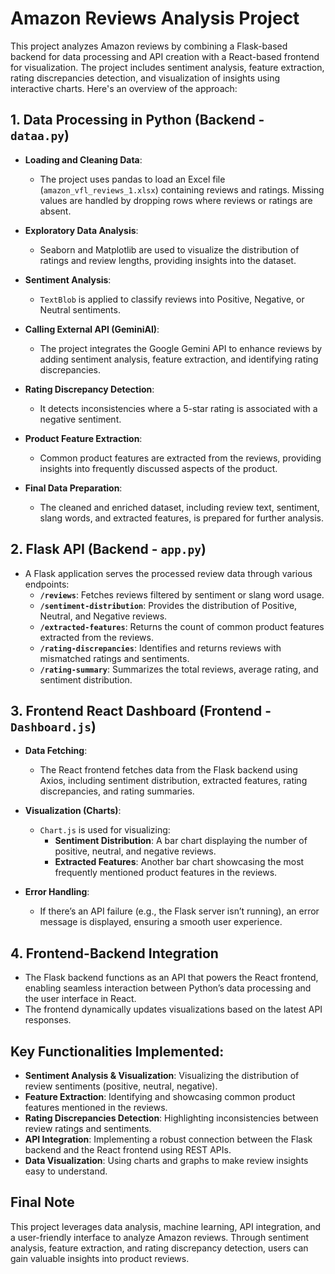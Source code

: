 # Amazon Reviews Analysis Project

This project analyzes Amazon reviews by combining a Flask-based backend for data processing and API creation with a React-based frontend for visualization. The project includes sentiment analysis, feature extraction, rating discrepancies detection, and visualization of insights using interactive charts. Here's an overview of the approach:

## 1. **Data Processing in Python (Backend - `dataa.py`)**
   - **Loading and Cleaning Data**: 
     - The project uses pandas to load an Excel file (`amazon_vfl_reviews_1.xlsx`) containing reviews and ratings. Missing values are handled by dropping rows where reviews or ratings are absent.

   - **Exploratory Data Analysis**: 
     - Seaborn and Matplotlib are used to visualize the distribution of ratings and review lengths, providing insights into the dataset.

   - **Sentiment Analysis**: 
     - `TextBlob` is applied to classify reviews into Positive, Negative, or Neutral sentiments.

   - **Calling External API (GeminiAI)**: 
     - The project integrates the Google Gemini API to enhance reviews by adding sentiment analysis, feature extraction, and identifying rating discrepancies.

   - **Rating Discrepancy Detection**: 
     - It detects inconsistencies where a 5-star rating is associated with a negative sentiment.

   - **Product Feature Extraction**: 
     - Common product features are extracted from the reviews, providing insights into frequently discussed aspects of the product.

   - **Final Data Preparation**: 
     - The cleaned and enriched dataset, including review text, sentiment, slang words, and extracted features, is prepared for further analysis.

## 2. **Flask API (Backend - `app.py`)**
   - A Flask application serves the processed review data through various endpoints:
     - **`/reviews`**: Fetches reviews filtered by sentiment or slang word usage.
     - **`/sentiment-distribution`**: Provides the distribution of Positive, Neutral, and Negative reviews.
     - **`/extracted-features`**: Returns the count of common product features extracted from the reviews.
     - **`/rating-discrepancies`**: Identifies and returns reviews with mismatched ratings and sentiments.
     - **`/rating-summary`**: Summarizes the total reviews, average rating, and sentiment distribution.

## 3. **Frontend React Dashboard (Frontend - `Dashboard.js`)**
   - **Data Fetching**: 
     - The React frontend fetches data from the Flask backend using Axios, including sentiment distribution, extracted features, rating discrepancies, and rating summaries.

   - **Visualization (Charts)**: 
     - `Chart.js` is used for visualizing:
       - **Sentiment Distribution**: A bar chart displaying the number of positive, neutral, and negative reviews.
       - **Extracted Features**: Another bar chart showcasing the most frequently mentioned product features in the reviews.

   - **Error Handling**: 
     - If there’s an API failure (e.g., the Flask server isn’t running), an error message is displayed, ensuring a smooth user experience.

## 4. **Frontend-Backend Integration**
   - The Flask backend functions as an API that powers the React frontend, enabling seamless interaction between Python’s data processing and the user interface in React.
   - The frontend dynamically updates visualizations based on the latest API responses.

## Key Functionalities Implemented:
   - **Sentiment Analysis & Visualization**: Visualizing the distribution of review sentiments (positive, neutral, negative).
   - **Feature Extraction**: Identifying and showcasing common product features mentioned in the reviews.
   - **Rating Discrepancies Detection**: Highlighting inconsistencies between review ratings and sentiments.
   - **API Integration**: Implementing a robust connection between the Flask backend and the React frontend using REST APIs.
   - **Data Visualization**: Using charts and graphs to make review insights easy to understand.

## Final Note
This project leverages data analysis, machine learning, API integration, and a user-friendly interface to analyze Amazon reviews. Through sentiment analysis, feature extraction, and rating discrepancy detection, users can gain valuable insights into product reviews.
